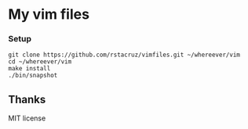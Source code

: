 # My vim files

### Setup

    git clone https://github.com/rstacruz/vimfiles.git ~/whereever/vim
    cd ~/whereever/vim
    make install
    ./bin/snapshot

## Thanks

MIT license

[#505]: https://github.com/bower/bower/issues/505
[pathogen]: https://github.com/tpope/vim-pathogen
[bower]: http://bower.io
